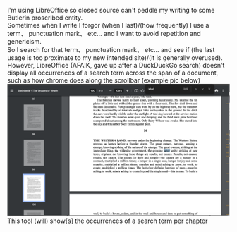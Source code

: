 I'm using LibreOffice so closed source can't peddle my writing to some Butlerin proscribed entity.  
Sometimes when I write I forgor (when I last)/(how frequently) I use a term、 punctuation mark、 etc... and I want to avoid repetition and genericism.  
So I search for that term、 punctuation mark、 etc... and see if (the last usage is too proximate to my new intended site)/(it is generally overused).
However, LibreOffice (AFAIK, gave up after a DuckDuckGo search) doesn't display all occurrences of a search term across the span of a document, such as how chrome does along the scrollbar (example pic below)
![screenshot of chrome highlighting all occurrences of a search token (labor) along the scrollbar](img/Chrome_example.png "Reference impl")
This tool (will) show[s] the occurrences of a search term per chapter

